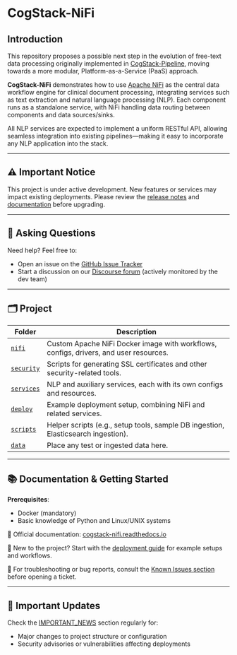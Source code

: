 # CogStack-NiFi

## Introduction

This repository proposes a possible next step in the evolution of free-text data processing originally implemented in [CogStack-Pipeline](https://github.com/CogStack/CogStack-Pipeline), moving towards a more modular, Platform-as-a-Service (PaaS) approach.

**CogStack-NiFi** demonstrates how to use [Apache NiFi](https://nifi.apache.org/) as the central data workflow engine for clinical document processing, integrating services such as text extraction and natural language processing (NLP). Each component runs as a standalone service, with NiFi handling data routing between components and data sources/sinks.

All NLP services are expected to implement a uniform RESTful API, allowing seamless integration into existing pipelines—making it easy to incorporate any NLP application into the stack.

---

## ⚠️ Important Notice

This project is under active development. New features or services may impact existing deployments. Please review the [release notes](https://cogstack-nifi.readthedocs.io/en/latest/news.html) and [documentation](https://cogstack-nifi.readthedocs.io) before upgrading.

---

## 💬 Asking Questions

Need help? Feel free to:

- Open an issue on the [GitHub Issue Tracker](https://github.com/CogStack/CogStack-NiFi/issues)
- Start a discussion on our [Discourse forum](https://discourse.cogstack.org) (actively monitored by the dev team)

---

## 🗂️ Project

| Folder         | Description |
|----------------|-------------|
| [`nifi`](./nifi)         | Custom Apache NiFi Docker image with workflows, configs, drivers, and user resources. |
| [`security`](./security) | Scripts for generating SSL certificates and other security-related tools. |
| [`services`](./services) | NLP and auxiliary services, each with its own configs and resources. |
| [`deploy`](./deploy)     | Example deployment setup, combining NiFi and related services. |
| [`scripts`](./scripts)   | Helper scripts (e.g., setup tools, sample DB ingestion, Elasticsearch ingestion). |
| [`data`](./data)         | Place any test or ingested data here. |

---

## 📚 Documentation & Getting Started

**Prerequisites**:

- Docker (mandatory)  
- Basic knowledge of Python and Linux/UNIX systems

📖 Official documentation: [cogstack-nifi.readthedocs.io](https://cogstack-nifi.readthedocs.io/en/latest/)

🚀 New to the project? Start with the [deployment guide](https://cogstack-nifi.readthedocs.io/en/latest/deploy/main.html) for example setups and workflows.

🐞 For troubleshooting or bug reports, consult the [Known Issues section](https://cogstack-nifi.readthedocs.io/en/latest/deploy/main.html) before opening a ticket.

---

## 🛑 Important Updates

Check the [IMPORTANT_NEWS](https://cogstack-nifi.readthedocs.io/en/latest/news.html) section regularly for:

- Major changes to project structure or configuration
- Security advisories or vulnerabilities affecting deployments
